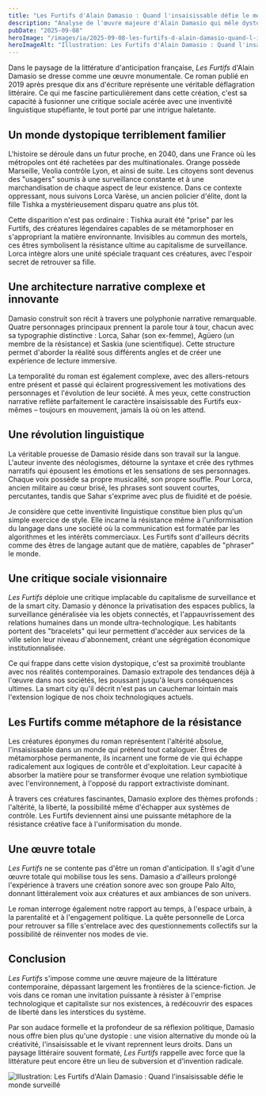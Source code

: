 ```yaml
---
title: "Les Furtifs d'Alain Damasio : Quand l'insaisissable défie le monde surveillé"
description: "Analyse de l'œuvre majeure d'Alain Damasio qui mêle dystopie technologique, créatures fantastiques et révolution linguistique dans une France privatisée."
pubDate: "2025-09-08"
heroImage: "/images/ia/2025-09-08-les-furtifs-d-alain-damasio-quand-l-insaisissable-defie-le-m-9da443-hero/2025-09-08-les-furtifs-d-alain-damasio-quand-l-insaisissable-defie-le-m-9da443-hero.png"
heroImageAlt: "Illustration: Les Furtifs d'Alain Damasio : Quand l'insaisissable défie le monde surveillé"
---
```


Dans le paysage de la littérature d'anticipation française, *Les Furtifs* d'Alain Damasio se dresse comme une œuvre monumentale. Ce roman publié en 2019 après presque dix ans d'écriture représente une véritable déflagration littéraire. Ce qui me fascine particulièrement dans cette création, c'est sa capacité à fusionner une critique sociale acérée avec une inventivité linguistique stupéfiante, le tout porté par une intrigue haletante.



## Un monde dystopique terriblement familier

L'histoire se déroule dans un futur proche, en 2040, dans une France où les métropoles ont été rachetées par des multinationales. Orange possède Marseille, Veolia contrôle Lyon, et ainsi de suite. Les citoyens sont devenus des "usagers" soumis à une surveillance constante et à une marchandisation de chaque aspect de leur existence. Dans ce contexte oppressant, nous suivons Lorca Varèse, un ancien policier d'élite, dont la fille Tishka a mystérieusement disparu quatre ans plus tôt.

Cette disparition n'est pas ordinaire : Tishka aurait été "prise" par les Furtifs, des créatures légendaires capables de se métamorphoser en s'appropriant la matière environnante. Invisibles au commun des mortels, ces êtres symbolisent la résistance ultime au capitalisme de surveillance. Lorca intègre alors une unité spéciale traquant ces créatures, avec l'espoir secret de retrouver sa fille.

## Une architecture narrative complexe et innovante

Damasio construit son récit à travers une polyphonie narrative remarquable. Quatre personnages principaux prennent la parole tour à tour, chacun avec sa typographie distinctive : Lorca, Sahar (son ex-femme), Agüero (un membre de la résistance) et Saskia (une scientifique). Cette structure permet d'aborder la réalité sous différents angles et de créer une expérience de lecture immersive.

La temporalité du roman est également complexe, avec des allers-retours entre présent et passé qui éclairent progressivement les motivations des personnages et l'évolution de leur société. À mes yeux, cette construction narrative reflète parfaitement le caractère insaisissable des Furtifs eux-mêmes – toujours en mouvement, jamais là où on les attend.

## Une révolution linguistique

La véritable prouesse de Damasio réside dans son travail sur la langue. L'auteur invente des néologismes, détourne la syntaxe et crée des rythmes narratifs qui épousent les émotions et les sensations de ses personnages. Chaque voix possède sa propre musicalité, son propre souffle. Pour Lorca, ancien militaire au cœur brisé, les phrases sont souvent courtes, percutantes, tandis que Sahar s'exprime avec plus de fluidité et de poésie.

Je considère que cette inventivité linguistique constitue bien plus qu'un simple exercice de style. Elle incarne la résistance même à l'uniformisation du langage dans une société où la communication est formatée par les algorithmes et les intérêts commerciaux. Les Furtifs sont d'ailleurs décrits comme des êtres de langage autant que de matière, capables de "phraser" le monde.

## Une critique sociale visionnaire

*Les Furtifs* déploie une critique implacable du capitalisme de surveillance et de la smart city. Damasio y dénonce la privatisation des espaces publics, la surveillance généralisée via les objets connectés, et l'appauvrissement des relations humaines dans un monde ultra-technologique. Les habitants portent des "bracelets" qui leur permettent d'accéder aux services de la ville selon leur niveau d'abonnement, créant une ségrégation économique institutionnalisée.

Ce qui frappe dans cette vision dystopique, c'est sa proximité troublante avec nos réalités contemporaines. Damasio extrapole des tendances déjà à l'œuvre dans nos sociétés, les poussant jusqu'à leurs conséquences ultimes. La smart city qu'il décrit n'est pas un cauchemar lointain mais l'extension logique de nos choix technologiques actuels.

## Les Furtifs comme métaphore de la résistance

Les créatures éponymes du roman représentent l'altérité absolue, l'insaisissable dans un monde qui prétend tout cataloguer. Êtres de métamorphose permanente, ils incarnent une forme de vie qui échappe radicalement aux logiques de contrôle et d'exploitation. Leur capacité à absorber la matière pour se transformer évoque une relation symbiotique avec l'environnement, à l'opposé du rapport extractiviste dominant.

À travers ces créatures fascinantes, Damasio explore des thèmes profonds : l'altérité, la liberté, la possibilité même d'échapper aux systèmes de contrôle. Les Furtifs deviennent ainsi une puissante métaphore de la résistance créative face à l'uniformisation du monde.

## Une œuvre totale

*Les Furtifs* ne se contente pas d'être un roman d'anticipation. Il s'agit d'une œuvre totale qui mobilise tous les sens. Damasio a d'ailleurs prolongé l'expérience à travers une création sonore avec son groupe Palo Alto, donnant littéralement voix aux créatures et aux ambiances de son univers.

Le roman interroge également notre rapport au temps, à l'espace urbain, à la parentalité et à l'engagement politique. La quête personnelle de Lorca pour retrouver sa fille s'entrelace avec des questionnements collectifs sur la possibilité de réinventer nos modes de vie.

## Conclusion

*Les Furtifs* s'impose comme une œuvre majeure de la littérature contemporaine, dépassant largement les frontières de la science-fiction. Je vois dans ce roman une invitation puissante à résister à l'emprise technologique et capitaliste sur nos existences, à redécouvrir des espaces de liberté dans les interstices du système.

Par son audace formelle et la profondeur de sa réflexion politique, Damasio nous offre bien plus qu'une dystopie : une vision alternative du monde où la créativité, l'insaisissable et le vivant reprennent leurs droits. Dans un paysage littéraire souvent formaté, *Les Furtifs* rappelle avec force que la littérature peut encore être un lieu de subversion et d'invention radicale.

<picture><source srcset="/images/ia/2025-09-08-les-furtifs-d-alain-damasio-quand-l-insaisissable-defie-le-m-9da443-inline/2025-09-08-les-furtifs-d-alain-damasio-quand-l-insaisissable-defie-le-m-9da443-inline.avif" type="image/avif" /><source srcset="/images/ia/2025-09-08-les-furtifs-d-alain-damasio-quand-l-insaisissable-defie-le-m-9da443-inline/2025-09-08-les-furtifs-d-alain-damasio-quand-l-insaisissable-defie-le-m-9da443-inline.webp" type="image/webp" /><img src="/images/ia/2025-09-08-les-furtifs-d-alain-damasio-quand-l-insaisissable-defie-le-m-9da443-inline/2025-09-08-les-furtifs-d-alain-damasio-quand-l-insaisissable-defie-le-m-9da443-inline.png" alt="Illustration: Les Furtifs d'Alain Damasio : Quand l'insaisissable défie le monde surveillé" loading="lazy" decoding="async" /></picture>